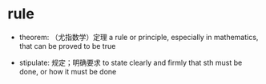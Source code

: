 # rule

- theorem: （尤指数学）定理 a rule or principle, especially in mathematics, that can be proved to be true


- stipulate: 规定；明确要求 to state clearly and firmly that sth must be done, or how it must be done


